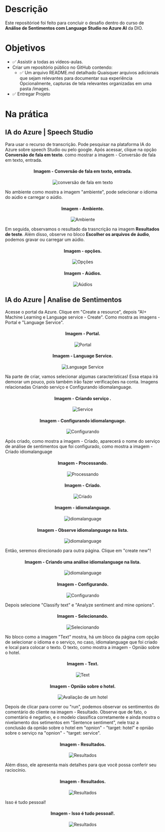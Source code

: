 # Descrição 
Este repositórioé foi feito para concluir o desafio dentro do curso de **Análise de Sentimentos com Language Studio no Azure AI** da DIO.

# Objetivos

* ✅️ Assistir a todas as vídeos-aulas.
* Criar um repositório público no GitHub contendo:
    * ✅️ Um arquivo README.md detalhado 
Quaisquer arquivos adicionais que sejam relevantes para documentar sua experiência 
Opcionalmente, capturas de tela relevantes organizadas em uma pasta /images.
* ✅️ Entregar Projeto
    
# Na prática
## IA do Azure | Speech Studio
Para usar o recurso de transcrição. Pode  pesquisar na plataforma IA do Azure sobre speech Studio ou pelo google. 
Após acessar, clique na opção **Conversão de fala em texto**. como mostrar a imagem - Conversão de fala em texto, entrada.

#### <p align="center"> Imagem - Conversão de fala em texto, entrada. </p>
<p  align="center"> <img src="images/1.jpg" alt="conversão de fala em texto"> </p>

No ambiente como mostra a imagem "ambiente", pode selecionar o idioma do aúdio e carregar o aúdio. 





####  <p align = "center"> Imagem - Ambiente.	</p>		
<p align="center"> <img src="images/2.jpg" alt="Ambiente"> </p>

Em seguida, observamos o resultado da trasncrição na imagem **Resultados de teste**. Além disso, observe no bloco **Escolher os arquivos de áudio**, podemos gravar ou carregar um aúdio.

####  <p align = "center"> Imagem - opções.	</p>		
<p align="center"> <img src="images/3.jpg" alt="Opções"> </p>

####  <p align = "center"> Imagem - Aúdios.	</p>		
<p align="center"> <img src="images/4.jpg" alt="Aúdios"> </p>


## IA do Azure | Analise de Sentimentos
Acesse o portal da Azure. Clique em "Create a resource", depois "AI+ Machine Learning e Language service - Create". Como mostra as imagens - Portal e "Language Service".

####  <p align = "center"> Imagem - Portal.	</p>		
<p align="center"> <img src="images/1A.jpg" alt="Portal"> </p>

####  <p align = "center"> Imagem - Language Service.	</p>		
<p align="center"> <img src="images/2A.jpg" alt="Language Service"> </p>

Na parte de criar, vamos selecionar algumas características! Essa etapa irá demorar um pouco, pois também irão fazer verificações na conta. Imagens relacionadas Criando serviço e Configurando idiomalanguage. 


####  <p align = "center"> Imagem - Criando serviço .	</p>		
<p align="center"> <img src="images/3A.jpg" alt="Service"> </p>

####  <p align = "center"> Imagem - Configurando idiomalanguage.	</p>		
<p align="center"> <img src="images/4A.jpg" alt="Configurando"> </p>


Após criado, como mostra a imagem - Criado, aparecerá o nome do serviço de análise de sentimentos que foi configurado, como mostra a imagem - Criado idiomalanguage

####  <p align = "center"> Imagem - Processando.	</p>		
<p align="center"> <img src="images/1C.jpg" alt="Processando"> </p>

####  <p align = "center"> Imagem - Criado.	</p>		
<p align="center"> <img src="images/5A.jpg" alt="Criado"> </p>

####  <p align = "center"> Imagem - idiomalanguage.	</p>		
<p align="center"> <img src="images/6A.jpg" alt="idiomalanguage"> </p>

####  <p align = "center"> Imagem - Observe idiomalanguage na lista.	</p>		
<p align="center"> <img src="images/7A.jpg" alt="idiomalanguage"> </p>

Então, seremos direcionado para outra página. Clique em "create new"!


####  <p align = "center"> Imagem - Criando uma análise idiomalanguage na lista.	</p>		
<p align="center"> <img src="images/8A.jpg" alt="idiomalanguage"> </p>


####  <p align = "center"> Imagem - Configurando.	</p>		
<p align="center"> <img src="images/9A.jpg" alt="Configurando"> </p>

Depois selecione "Classify text" e "Analyze sentiment and mine opnions".


####  <p align = "center"> Imagem - Selecionando.	</p>		
<p align="center"> <img src="images/10A.jpg" alt="Selecionando"> </p>

No bloco como a imagem "Text" mostra, há um bloco da página com opção de selecionar o idioma e o serviço, no caso, idiomalanguage que foi criado e local para colocar o texto. 
O texto, como mostra a imagem - Opnião sobre o hotel.


####  <p align = "center"> Imagem - Text.	</p>		
<p align="center"> <img src="images/11A.jpg" alt="Text"> </p>



####  <p align = "center"> Imagem - Opnião sobre o hotel.	</p>		
<p align="center"> <img src="images/12A.jpg" alt="Avaliação de um hotel"> </p>

Depois de clicar para correr ou "run", podemos observar os sentimentos do comentário do cliente na imagem - Resultado. Observe que de fato, o comentário é negativo, e o modelo classifica corretamente e ainda mostra o nivelamento dos setimentos em "Sentence sentiment", nele traz a conclusão da opnião sobre o hotel em "opnion" - "target: hotel" e opnião sobre o serviço na "opnion" - "target: service".


####  <p align = "center"> Imagem - Resultados.	</p>		
<p align="center"> <img src="images/13A.jpg" alt="Resultados"> </p>


Além disso, ele apresenta mais detalhes para que você possa conferir seu raciocínio.

####  <p align = "center"> Imagem - Resultados.	</p>		
<p align="center"> <img src="images/14A.jpg" alt="Resultados"> </p>


Isso é tudo pessoal!

####  <p align = "center"> Imagem - Isso é tudo pessoal!.	</p>		
<p align="center"> <img src="images/Isso é tudo pessoal small.png" alt="Resultados"> </p>